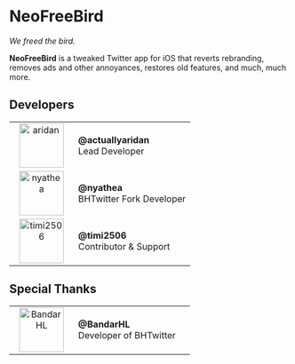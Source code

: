 # NeoFreeBird

*We freed the bird.*

**NeoFreeBird** is a tweaked Twitter app for iOS that reverts rebranding, removes ads and other annoyances, restores old features, and much, much more.

## Developers

<table>
  <tr>
    <td width="100" align="center">
      <a href="https://github.com/actuallyaridan">
        <img src="https://unavatar.io/github/actuallyaridan" width="80" height="80" alt="aridan" />
      </a>
    </td>
    <td>
      <b>@actuallyaridan</b><br />
      Lead Developer
    </td>
  </tr>
  <tr>
    <td width="100" align="center">
      <a href="https://github.com/nyathea">
        <img src="https://unavatar.io/github/nyathea" width="80" height="80" alt="nyathea" />
      </a>
    </td>
    <td>
      <b>@nyathea</b><br />
      BHTwitter Fork Developer
    </td>
  </tr>
  <tr>
    <td width="100" align="center">
      <a href="https://github.com/timi2506">
        <img src="https://unavatar.io/github/timi2506" width="80" height="80" alt="timi2506" />
      </a>
    </td>
    <td>
      <b>@timi2506</b><br />
      Contributor & Support
    </td>
  </tr>
</table>

## Special Thanks

<table>
  <tr>
    <td width="100" align="center">
      <a href="https://github.com/BandarHL">
        <img src="https://unavatar.io/github/BandarHL" width="80" height="80" alt="BandarHL" />
      </a>
    </td>
    <td>
      <b>@BandarHL</b><br />
      Developer of BHTwitter&nbsp&nbsp&nbsp&nbsp
    </td>
  </tr>
</table>
